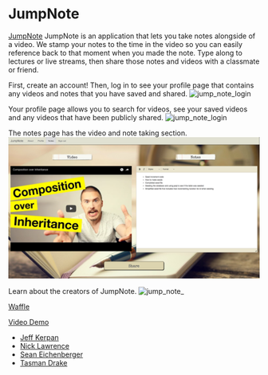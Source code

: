 # JumpNote

[JumpNote](http://jumpnote.herokuapp.com/) JumpNote is an application that lets
you take notes alongside of a video. We stamp your notes to the time in the
video so you can easily reference back to that moment when you made the note.
Type along to lectures or live streams, then share those notes and videos with a
classmate or friend.

First, create an account! Then, log in to see your profile page that contains
any videos and notes that you have saved and shared.
![jump_note_login](/public/images/jump_note_login.png)


Your profile page allows you to search for videos, see your saved videos and any
videos that have been publicly shared.
![jump_note_login](/public/images/jump_note_profile.png)

The notes page has the video and note taking section.
![jump_note_login](/public/images/jump_note_notes.png)

Learn about the creators of JumpNote.
![jump_note_](/public/images/jump_note_about.png)

[Waffle](https://waffle.io/speichs/Q2Project)

[Video Demo](https://youtu.be/86waGNEmo5Q)

* [Jeff Kerpan](https://github.com/JeffKerpan)
* [Nick Lawrence](https://github.com/wallytreats)
* [Sean Eichenberger](https://github.com/speichs/)
* [Tasman Drake](https://github.com/tasmandrake)
